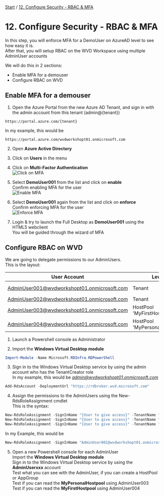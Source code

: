 [Start](/MicrosoftWVDWorkshop/) / [12. Configure Security - RBAC & MFA](/MicrosoftWVDWorkshop/12.%20Configure%20Security%20-%20RBAC%20%26%20MFA)
# 12. Configure Security - RBAC & MFA

In this step, you will enforce MFA for a DemoUser on AzureAD level to see how easy it is.<br/>
After that, you will setup RBAC on the WVD Workspace using multiple AdminUser accounts<br/> 

We will do this in 2 sections: 
* Enable MFA for a demouser
* Configure RBAC on WVD

## Enable MFA for a demouser
1. Open the Azure Portal from the new Azure AD Tenant, and sign in with the admin account from this tenant (admin@{tenant})
```
https://portal.azure.com/{tenant}
```
In my example, this would be 
```
https://portal.azure.com/wvdworkshopt01.onmicrosoft.com
```

2. Open **Azure Active Directory**

3. Click on **Users** in the menu

4. Click on **Multi-Factor Authentication**<br/>
![Click on MFA](https://michawets.github.io/MicrosoftWVDWorkshop/images/AzurePortal-ClickOnMFA.png)

5. Select **DemoUser001** from the list and click on **enable**<br/>
Confirm enabling MFA for the user<br/>
![Enable MFA](https://michawets.github.io/MicrosoftWVDWorkshop/images/AzurePortal-EnableMFA.png)

6. Select **DemoUser001** again from the list and click on **enforce**<br/>
Confirm enforcing MFA for the user<br/>
![Enforce MFA](https://michawets.github.io/MicrosoftWVDWorkshop/images/AzurePortal-EnforceMFA.png)

7. Login & try to launch the Full Desktop as **DemoUser001** using the HTML5 webclient<br/>
You will be guided through the wizard of MFA<br/>


## Configure RBAC on WVD

We are going to delegate permissions to our AdminUsers.<br/>
This is the layout:<br/>

**User Account** | **Level** | **Permissions**
--- | --- | ---
AdminUser001@wvdworkshopt01.onmicrosoft.com | Tenant | RDS Contributor
AdminUser002@wvdworkshopt01.onmicrosoft.com | Tenant | Reader
AdminUser003@wvdworkshopt01.onmicrosoft.com | HostPool 'MyFirstHostpool' | RDS Contributor
AdminUser004@wvdworkshopt01.onmicrosoft.com | HostPool 'MyPersonalHostpool' | RDS Contributor

1. Launch a Powershell console as Administrator

2. Import the **Windows Virtual Desktop module**
```powershell
Import-Module -Name Microsoft.RDInfra.RDPowerShell
```

3. Sign in to the Windows Virtual Desktop service by using the admin account who has the TenantCreator role<br/>
In my example, this would be *admin@wvdworkshopt01.onmicrosoft.com*<br/>
```powershell
Add-RdsAccount -DeploymentUrl "https://rdbroker.wvd.microsoft.com"
```

4. Assign the permissions to the AdminUsers using the New-RdsRoleAssignment cmdlet<br/>
This is the syntax:<br/>
```powershell
New-RdsRoleAssignment -SignInName "{User to give access}" -TenantName "{WVDTenantName}" -RoleDefinitionName "{WVD Permission}"
New-RdsRoleAssignment -SignInName "{User to give access}" -TenantName "{WVDTenantName}" -HostPoolName "{WVDHostPoolName}" -RoleDefinitionName "{WVD Permission}"
New-RdsRoleAssignment -SignInName "{User to give access}" -TenantName "{WVDTenantName}" -HostPoolName "{WVDHostPoolName}" -AppGroupName "{WVDAppGroupName}" -RoleDefinitionName "WVD Permission}"
```
In my Example, this would be
```powershell
New-RdsRoleAssignment -SignInName "AdminUser001@wvdworkshopt01.onmicrosoft.com" -TenantName "WvdWorkshopT01" -RoleDefinitionName "RDS Contributor"
```

5. Open a new Powershell console for each AdminUser<br/>
Import the **Windows Virtual Desktop module**<br/>
Sign in to the Windows Virtual Desktop service by using the **AdminUserxxx** account<br/>
Test what you can see with the AdminUser, if you can create a HostPool or AppGroup<br/>
Test if you can read the **MyPersonalHostpool** using AdminUser003<br/>
Test if you can read the **MyFirstHostpool** using AdminUser004





<script type="text/javascript">
    setTimeout(function() { 
            document.getElementById("sidebar").style.display = "none";
            document.getElementById("main-content").style.width = "90%"
            var x = document.getElementsByClassName('inner clearfix'); 
            x[0].style.width = "75%";
            var x = document.getElementsByClassName('inner'); 
            x[0].style.width = "90%";
            var x = document.getElementsByTagName('h1'); 
            x[0].style.width = "90%";
            x[0].style.textAlign = "center"
            x[0].innerHTML = "Microsoft & Cloud-Architect WVD Workshop"
        }, 250);
</script>